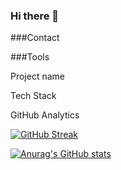 ### Hi there 👋

###Contact


###Tools


Project name


Tech Stack


GitHub Analytics

[![GitHub Streak](https://github-readme-streak-stats.herokuapp.com/?user=DenverCoder1)](https://git.io/streak-stats)

[![Anurag's GitHub stats](https://github-readme-stats.vercel.app/api?username=anuraghazra)](https://github.com/anuraghazra/github-readme-stats)
